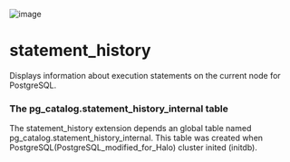 ![image](http://www.halodbtech.com/themes/moderna-template/assets/img/12-logo.png)
#
# statement_history
Displays information about execution statements on the current node for PostgreSQL. 

### The pg_catalog.statement_history_internal table
The statement_history extension depends an global table named pg_catalog.statement_history_internal.
This table was created when PostgreSQL(PostgreSQL_modified_for_Halo) cluster inited (initdb).



